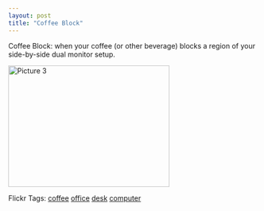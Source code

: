 ```yaml
---
layout: post
title: "Coffee Block"
---
```


<p>Coffee Block: when your coffee (or other beverage) blocks a region of your side-by-side dual monitor setup.</p>
<p><a href="http://kindohm.com/localimages/posts/CoffeeBlock_9488/Picture3.jpg"><img style="border-right: 0px; border-top: 0px; border-left: 0px; border-bottom: 0px" height="244" alt="Picture 3" src="http://kindohm.com/localimages/posts/CoffeeBlock_9488/Picture3_thumb.jpg" width="324" border="0" /></a></p>
<div class="tags" id="scid:0767317B-992E-4b12-91E0-4F059A8CECA8:67d69ba2-4604-4c31-9ba9-7e9b26a8c562">Flickr Tags: <a href="http://flickr.com/photos/tags/coffee" rel="tag" target="_blank">coffee</a> <a href="http://flickr.com/photos/tags/office" rel="tag" target="_blank">office</a> <a href="http://flickr.com/photos/tags/desk" rel="tag" target="_blank">desk</a> <a href="http://flickr.com/photos/tags/computer" rel="tag" target="_blank">computer</a></div> 
